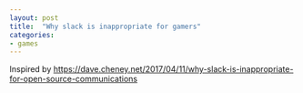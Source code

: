 ```yaml
---
layout: post
title:  "Why slack is inappropriate for gamers"
categories:
- games
---
```


Inspired by https://dave.cheney.net/2017/04/11/why-slack-is-inappropriate-for-open-source-communications
